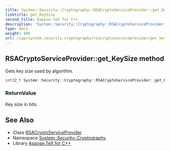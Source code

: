 ```yaml
---
title: System::Security::Cryptography::RSACryptoServiceProvider::get_KeySize method
linktitle: get_KeySize
second_title: Aspose.TeX for C++
description: 'System::Security::Cryptography::RSACryptoServiceProvider::get_KeySize method. Gets key size used by algorithm in C++.'
type: docs
weight: 400
url: /cpp/system.security.cryptography/rsacryptoserviceprovider/get_keysize/
---
```

## RSACryptoServiceProvider::get_KeySize method


Gets key size used by algorithm.

```cpp
int32_t System::Security::Cryptography::RSACryptoServiceProvider::get_KeySize() override
```


### ReturnValue

Key size in bits.

## See Also

* Class [RSACryptoServiceProvider](../)
* Namespace [System::Security::Cryptography](../../)
* Library [Aspose.TeX for C++](../../../)

